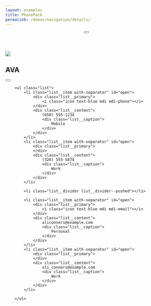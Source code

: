 ```yaml
---
layout: examples
title: PhonePack
permalink: /demos/navigation/details/
---
```


<div class="pages" ref="details">
<header class="header header--transparent bg-white text-white">
        <div class="header__buttons">
            <button class="button button--icon button--ripple text-white" onclick="navigation.closeCurrentPage()">
                <i class="icon mdi mdi-arrow-left"></i>
            </button>
        </div>
        <div class="header__title"></div>
</header>


<section class="content">
        <div class="list card" style="z-index: 1;">
            <div class="list__item card__image">
                <img src="http://lorempixel.com/400/300/people/1" class="card__image--pic">
                <h2 class="card__image--text">AVA</h2>
                <div class="card__image--action">
                    <button class="button button--fab bg-pink text-color button--ripple">
                        <i class="icon mdi mdi-star"></i>
                    </button>
                </div>
            </div>
        </div>

        <ul class="list">
            <li class="list__item with-separator" id="open">
                <div class="list__primary">
                    <i class="icon text-blue mdi mdi-phone"></i>
                </div>
                <div class="list__content">
                    (650) 555-1234
                    <div class="list__caption">
                        Mobile
                    </div>
                </div>
            </li>
            <li class="list__item with-separator" id="open">
                <div class="list__primary">
                </div>
                <div class="list__content">
                    (326) 555-5874
                    <div class="list__caption">
                        Work
                    </div>
                </div>
            </li>

            <li class="list__divider list__divider--pushed"></li>

            <li class="list__item with-separator" id="open">
                <div class="list__primary">
                    <i class="icon text-blue mdi mdi-email"></i>
                </div>
                <div class="list__content">
                    aliconners@example.com
                    <div class="list__caption">
                        Personal
                    </div>
                </div>
            </li>
            <li class="list__item with-separator" id="open">
                <div class="list__primary">
                </div>
                <div class="list__content">
                    ali_conners@example.com
                    <div class="list__caption">
                        Work
                    </div>
                </div>
            </li>

        </ul>
</section>
</div>
